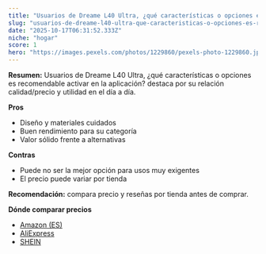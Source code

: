 ```yaml
---
title: "Usuarios de Dreame L40 Ultra, ¿qué características o opciones es recomendable activar en la aplicación?"
slug: "usuarios-de-dreame-l40-ultra-que-caracteristicas-o-opciones-es-recomendable-acti"
date: "2025-10-17T06:31:52.333Z"
niche: "hogar"
score: 1
hero: "https://images.pexels.com/photos/1229860/pexels-photo-1229860.jpeg?auto=compress&cs=tinysrgb&fit=crop&h=627&w=1200&auto=compress&cs=tinysrgb&w=1200&h=675&fit=crop"
---
```


**Resumen:** Usuarios de Dreame L40 Ultra, ¿qué características o opciones es recomendable activar en la aplicación? destaca por su relación calidad/precio y utilidad en el día a día.

**Pros**
- Diseño y materiales cuidados
- Buen rendimiento para su categoría
- Valor sólido frente a alternativas

**Contras**
- Puede no ser la mejor opción para usos muy exigentes
- El precio puede variar por tienda

**Recomendación:** compara precio y reseñas por tienda antes de comprar.

**Dónde comparar precios**
- [Amazon (ES)](https://www.amazon.es/s?k=Usuarios%20de%20Dreame%20L40%20Ultra%2C%20%C2%BFqu%C3%A9%20caracter%C3%ADsticas%20o%20opciones%20es%20recomendable%20activar%20en%20la%20aplicaci%C3%B3n%3F&tag=teknovashop25-21)
- [AliExpress](https://www.aliexpress.com/wholesale?SearchText=Usuarios%20de%20Dreame%20L40%20Ultra%2C%20%C2%BFqu%C3%A9%20caracter%C3%ADsticas%20o%20opciones%20es%20recomendable%20activar%20en%20la%20aplicaci%C3%B3n%3F)
- [SHEIN](https://www.shein.com/pdsearch/Usuarios%20de%20Dreame%20L40%20Ultra%2C%20%C2%BFqu%C3%A9%20caracter%C3%ADsticas%20o%20opciones%20es%20recomendable%20activar%20en%20la%20aplicaci%C3%B3n%3F)